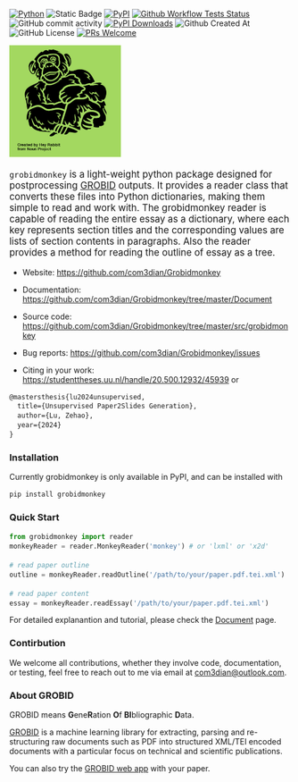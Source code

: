 
[![Python](https://img.shields.io/pypi/pyversions/Grobidmonkey)](https://pypi.org/project/grobidmonkey/)
![Static Badge](https://img.shields.io/badge/package-grobidmonkey-2D9596)
[![PyPI](https://badge.fury.io/py/grobidmonkey.svg)](https://badge.fury.io/py/grobidmonkey)
[![Github Workflow Tests Status](https://github.com/com3dian/Grobidmonkey/workflows/Test/badge.svg)](https://github.com/com3dian/Grobidmonkey/workflows/Test/badge.svg)
![GitHub commit activity](https://img.shields.io/github/commit-activity/m/com3dian/Grobidmonkey)
[![PyPI Downloads](https://img.shields.io/pypi/dm/grobidmonkey.svg?label=Pypi%20downloads)](https://pypi.org/project/grobidmonkey/)
![Github Created At](https://img.shields.io/github/created-at/com3dian/Grobidmonkey)
![GitHub License](https://img.shields.io/github/license/com3dian/Grobidmonkey)
[![PRs Welcome](https://img.shields.io/badge/PRs-welcome-brightgreen.svg?style=flat-square)](http://makeapullrequest.com)


<div align="center" style="margin: 0 auto; text-align: left; font-size: larger;">
  <img src="https://raw.githubusercontent.com/com3dian/Grobidmonkey/master/Document/resources/noun-chimpanzee-4933957(1).png" alt="Chimpanzee" width="200" />
  <p>
    <code>grobidmonkey</code> is a light-weight python package designed for postprocessing <a href="https://grobid.readthedocs.io/en/latest/">GROBID</a> outputs.
    It provides a reader class that converts these files into Python dictionaries, making them simple to read and work with. The grobidmonkey reader is capable of reading the entire essay as a dictionary, where each key represents section titles and the corresponding values are lists of section contents in paragraphs. Also the reader provides a method for reading the outline of essay as a tree.
  </p>
</div>


- Website: https://github.com/com3dian/Grobidmonkey

- Documentation: https://github.com/com3dian/Grobidmonkey/tree/master/Document

- Source code: https://github.com/com3dian/Grobidmonkey/tree/master/src/grobidmonkey

- Bug reports: https://github.com/com3dian/Grobidmonkey/issues

- Citing in your work: https://studenttheses.uu.nl/handle/20.500.12932/45939 or
```tex
@mastersthesis{lu2024unsupervised,
  title={Unsupervised Paper2Slides Generation},
  author={Lu, Zehao},
  year={2024}
}
```

### Installation

Currently grobidmonkey is only available in PyPI, and can be installed with
```bash
pip install grobidmonkey
```

### Quick Start

```python
from grobidmonkey import reader
monkeyReader = reader.MonkeyReader('monkey') # or 'lxml' or 'x2d'

# read paper outline
outline = monkeyReader.readOutline('/path/to/your/paper.pdf.tei.xml')

# read paper content
essay = monkeyReader.readEssay('/path/to/your/paper.pdf.tei.xml')
```
For detailed explanantion and tutorial, please check the [Document](https://github.com/com3dian/Grobidmonkey/tree/master/Document) page. 

### Contirbution

We welcome all contributions, whether they involve code, documentation, or testing, feel free to reach out to me via email at com3dian@outlook.com.

### About GROBID

GROBID means **G**ene**R**ation **O**f **BI**bliographic **D**ata.

[GROBID](https://github.com/kermitt2/grobid) is a machine learning library for extracting, parsing and re-structuring raw documents such as PDF into structured XML/TEI encoded documents with a particular focus on technical and scientific publications.

You can also try the [GROBID web app](https://kermitt2-grobid.hf.space/) with your paper.
